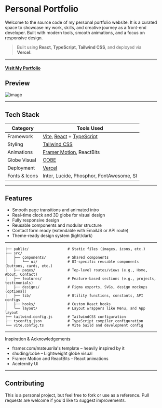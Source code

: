 # Personal Portfolio

Welcome to the source code of my personal portfolio website. It is a curated space to showcase my work, skills, and creative journey as a front-end developer. Built with modern tools, smooth animations, and a focus on responsive design.

> Built using **React**, **TypeScript**, **Tailwind CSS**, and deployed via **Vercel**.

---

#### [Visit My Portfolio](https://ayentipon.vercel.app/)

## Preview
![image](https://github.com/user-attachments/assets/6e9fa502-56a8-4042-8550-3cb88fece35e)

---

## Tech Stack

| Category       | Tools Used                            |
|----------------|----------------------------------------|
| Framework      | [Vite](https://vite.dev/), [React](https://reactjs.org/) + [TypeScript](https://www.typescriptlang.org/) |
| Styling        | [Tailwind CSS](https://tailwindcss.com/) |
| Animations     | [Framer Motion](https://www.framer.com/motion/), ReactBits |
| Globe Visual   | [COBE](https://github.com/shuding/cobe) |
| Deployment     | [Vercel](https://vercel.com/) |
| Fonts & Icons  | Inter, Lucide, Phosphor, FontAwesome, SI |

---

## Features

- Smooth page transitions and animated intro
- Real-time clock and 3D globe for visual design
- Fully responsive design
- Reusable components and modular structure
- Contact form ready (extendable with EmailJS or API route)
- Theme-ready design system (light/dark)

---

```
├── public/                  # Static files (images, icons, etc.)
├── src/
│   ├── components/          # Shared components
│   │   └── ui/              # UI-specific reusable components (buttons, cards, etc.)
│   ├── pages/               # Top-level routes/views (e.g., Home, About, Contact)
│   ├── features/            # Feature-based sections (e.g., projects, testimonials)
│   ├── designs/             # Figma exports, SVGs, design mockups (optional)
│   ├── lib/                 # Utility functions, constants, API configs
│   ├── hooks/               # Custom React hooks
│   └── layout/              # Layout wrappers like Menu, and App layout
├── tailwind.config.js       # TailwindCSS configuration
├── tsconfig.json            # TypeScript compiler configuration
└── vite.config.ts           # Vite build and development config
```

---

Inspiration & Acknowledgements

- framer.com/mateusrila's template – heavily inspired by it
- shuding/cobe – Lightweight globe visual
- Framer Motion and ReactBits – React animations
- Aceternity UI

---

 ## Contributing
This is a personal project, but feel free to fork or use as a reference. Pull requests are welcome if you'd like to suggest improvements.
